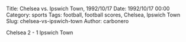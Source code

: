 Title: Chelsea vs. Ipswich Town, 1992/10/17
Date: 1992/10/17 00:00
Category: sports
Tags: football, football scores, Chelsea, Ipswich Town
Slug: chelsea-vs-ipswich-town
Author: carbonero


Chelsea 2 - 1 Ipswich Town
